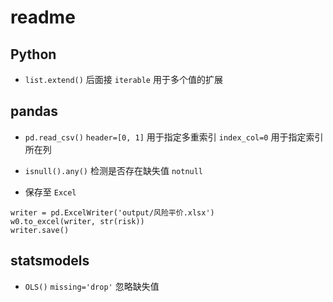 # readme

## Python
+ `list.extend()` 后面接 `iterable` 用于多个值的扩展


## pandas
+ `pd.read_csv()`
  `header=[0, 1]` 用于指定多重索引
  `index_col=0` 用于指定索引所在列

+ `isnull().any()` 检测是否存在缺失值
  `notnull`

+ 保存至 `Excel`
```
writer = pd.ExcelWriter('output/风险平价.xlsx')
w0.to_excel(writer, str(risk))
writer.save()
```

## statsmodels
+ `OLS()`
  `missing='drop'` 忽略缺失值
